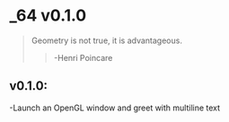 # \_64 v0.1.0

> Geometry is not true, it is advantageous.
>
> > -Henri Poincare

## v0.1.0:
-Launch an OpenGL window and greet with multiline text
